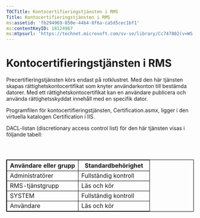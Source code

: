 ```yaml
---
TOCTitle: Kontocertifieringstjänsten i RMS
Title: Kontocertifieringstjänsten i RMS
ms:assetid: 'fb294969-850e-44b4-8f6a-ca5d5cec1bf1'
ms:contentKeyID: 18124967
ms:mtpsurl: 'https://technet.microsoft.com/sv-se/library/Cc747802(v=WS.10)'
---
```


Kontocertifieringstjänsten i RMS
================================

Precertifieringstjänsten körs endast på rotklustret. Med den här tjänsten skapas rättighetskontocertifikat som knyter användarkonton till bestämda datorer. Med ett rättighetskontocertifikat kan en användare publicera och använda rättighetsskyddat innehåll med en specifik dator.

Programfilen för kontocertifieringstjänsten, Certification.asmx, ligger i den virtuella katalogen Certification i IIS.

DACL-listan (discretionary access control list) för den här tjänsten visas i följande tabell:

###  

 
<table style="border:1px solid black;">
<colgroup>
<col width="50%" />
<col width="50%" />
</colgroup>
<thead>
<tr class="header">
<th style="border:1px solid black;" >Användare eller grupp</th>
<th style="border:1px solid black;" >Standardbehörighet</th>
</tr>
</thead>
<tbody>
<tr class="odd">
<td style="border:1px solid black;">Administratörer</td>
<td style="border:1px solid black;">Fullständig kontroll</td>
</tr>
<tr class="even">
<td style="border:1px solid black;">RMS-tjänstgrupp</td>
<td style="border:1px solid black;">Läs och kör</td>
</tr>
<tr class="odd">
<td style="border:1px solid black;">SYSTEM</td>
<td style="border:1px solid black;">Fullständig kontroll</td>
</tr>
<tr class="even">
<td style="border:1px solid black;">Användare</td>
<td style="border:1px solid black;">Läs och kör</td>
</tr>
</tbody>
</table>
